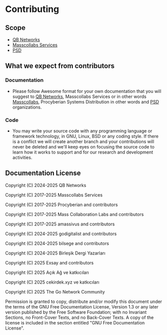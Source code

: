 # Contributing

## Scope 

* [QB Networks](https://source.masscollabs.xyz/qbnetworks)
* [Masscollabs Services](https://source.masscollabs.xyz/masscollabs)
* [PSD](https://source.masscollabs.xyz/procyberian)

## What we expect from contributors

### Documentation

* Please follow Awesome format for your own documentation that you will suggest to [QB Networks](https://source.masscollabs.xyz/qbnetworks), Masscollabs Services or in other words [Masscollabs](https://source.masscollabs.xyz/masscollabs), Procyberian Systems Distribution in other words and [PSD](https://source.masscollabs.xyz/procyberian) organizations.

### Code

* You may write your source code with any programming language or framework technology, in GNU, Linux, BSD or any coding style. If there is a conflict we will create another branch and your contributions will never be deleted and we'll keep eyes on focusing the source code to learn how it works to support and for our research and development activities.

## Documentation License

Copyright (C) 2024-2025 QB Networks

Copyright (C) 2017-2025 Masscollabs Services

Copyright (C) 2017-2025 Procyberian and contributors

Copyright (C) 2017-2025 Mass Collaboration Labs and contributors

Copyright (C) 2017-2025 amassivus and contributors

Copyright (C) 2024-2025 godigitalist and contributors

Copyright (C) 2024-2025 bilsege and contributors

Copyright (C) 2024-2025 Birleşik Dergi Yazarları

Copyright (C) 2025 Exsay and contributors

Copyright (C) 2025 Açık Ağ ve katkıcıları

Copyright (C) 2025 cekirdek.xyz ve katkıcıları

Copyright (C) 2025 The Go Network Community

Permission is granted to copy, distribute and/or modify this document
under the terms of the GNU Free Documentation License, Version 1.3
or any later version published by the Free Software Foundation;
with no Invariant Sections, no Front-Cover Texts, and no Back-Cover Texts.
A copy of the license is included in the section entitled "GNU
Free Documentation License".


